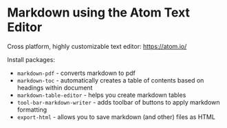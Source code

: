 # Markdown using the Atom Text Editor

Cross platform, highly customizable text editor: https://atom.io/

Install packages:
- `markdown-pdf` - converts markdown to pdf
- `markdown-toc` - automatically creates a table of contents based on headings within document
- `markdown-table-editor` - helps you create markdown tables
- `tool-bar-markdown-writer` - adds toolbar of buttons to apply markdown formatting
- `export-html` - allows you to save markdown (and other) files as HTML

